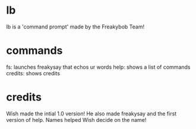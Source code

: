 # lb
lb is a 'command prompt' made by the Freakybob Team!
# commands
fs: launches freakysay that echos ur words
help: shows a list of commands
credits: shows credits
# credits
Wish made the intial 1.0 version! He also made freakysay and the first version of help.
Names helped Wish decide on the name!